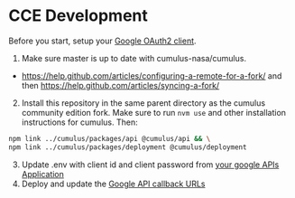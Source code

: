 # CCE Development

Before you start, setup your [Google OAuth2 client](https://developers.google.com/identity/protocols/OAuth2). 

1. Make sure master is up to date with cumulus-nasa/cumulus. 
  - https://help.github.com/articles/configuring-a-remote-for-a-fork/ and then https://help.github.com/articles/syncing-a-fork/
2. Install this repository in the same parent directory as the cumulus community edition fork. Make sure to run `nvm use` and other installation instructions for cumulus. Then:

```bash
npm link ../cumulus/packages/api @cumulus/api && \
npm link ../cumulus/packages/deployment @cumulus/deployment
```

3. Update .env with client id and client password from [your google APIs Application](https://console.developers.google.com/apis)
4. Deploy and update the [Google API callback URLs](https://console.developers.google.com/apis/credentials)